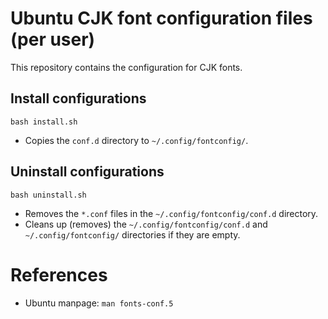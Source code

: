 # Ubuntu CJK font configuration files (per user)

This repository contains the configuration for CJK fonts.

## Install configurations
```shell
bash install.sh
```
* Copies the `conf.d` directory to `~/.config/fontconfig/`.

## Uninstall configurations
```shell
bash uninstall.sh
```
* Removes the `*.conf` files in the `~/.config/fontconfig/conf.d` directory.
* Cleans up (removes) the `~/.config/fontconfig/conf.d` and `~/.config/fontconfig/` directories if they are empty.

# References
* Ubuntu manpage: `man fonts-conf.5`